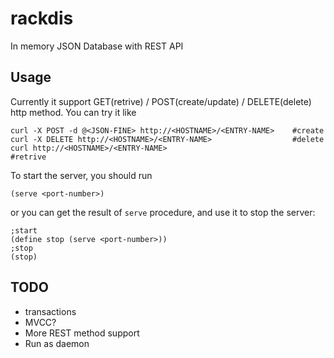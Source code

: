 # rackdis

In memory JSON Database with REST API

## Usage

Currently it support GET(retrive) / POST(create/update) / DELETE(delete) http method.
You can try it like 
```shell
curl -X POST -d @<JSON-FINE> http://<HOSTNAME>/<ENTRY-NAME>    #create
curl -X DELETE http://<HOSTNAME>/<ENTRY-NAME>                  #delete
curl http://<HOSTNAME>/<ENTRY-NAME>                            #retrive
```

To start the server, you should run
```racket
(serve <port-number>)
```
or you can get the result of `serve` procedure, and use it to stop the server:
```racket
;start
(define stop (serve <port-number>))
;stop
(stop)
```

## TODO

+ transactions
+ MVCC?
+ More REST method support
+ Run as daemon
